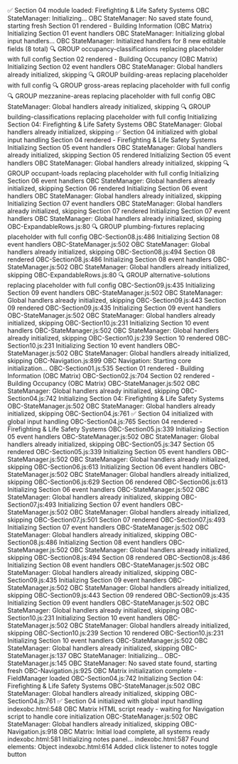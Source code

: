  ✅ Section 04 module loaded: Firefighting & Life Safety Systems
 OBC StateManager: Initializing...
 OBC StateManager: No saved state found, starting fresh
 Section 01 rendered - Building Information (OBC Matrix)
 Initializing Section 01 event handlers
 OBC StateManager: Initializing global input handlers...
 OBC StateManager: Initialized handlers for 8 new editable fields (8 total)
 🔍 GROUP occupancy-classifications replacing placeholder with full config
 Section 02 rendered - Building Occupancy (OBC Matrix)
 Initializing Section 02 event handlers
 OBC StateManager: Global handlers already initialized, skipping
 🔍 GROUP building-areas replacing placeholder with full config
 🔍 GROUP gross-areas replacing placeholder with full config
 🔍 GROUP mezzanine-areas replacing placeholder with full config
 OBC StateManager: Global handlers already initialized, skipping
 🔍 GROUP building-classifications replacing placeholder with full config
 Initializing Section 04: Firefighting & Life Safety Systems
 OBC StateManager: Global handlers already initialized, skipping
 ✅ Section 04 initialized with global input handling
 Section 04 rendered - Firefighting & Life Safety Systems
 Initializing Section 05 event handlers
 OBC StateManager: Global handlers already initialized, skipping
 Section 05 rendered
 Initializing Section 05 event handlers
 OBC StateManager: Global handlers already initialized, skipping
 🔍 GROUP occupant-loads replacing placeholder with full config
 Initializing Section 06 event handlers
 OBC StateManager: Global handlers already initialized, skipping
 Section 06 rendered
 Initializing Section 06 event handlers
 OBC StateManager: Global handlers already initialized, skipping
 Initializing Section 07 event handlers
 OBC StateManager: Global handlers already initialized, skipping
 Section 07 rendered
 Initializing Section 07 event handlers
 OBC StateManager: Global handlers already initialized, skipping
OBC-ExpandableRows.js:80 🔍 GROUP plumbing-fixtures replacing placeholder with full config
OBC-Section08.js:486 Initializing Section 08 event handlers
OBC-StateManager.js:502 OBC StateManager: Global handlers already initialized, skipping
OBC-Section08.js:494 Section 08 rendered
OBC-Section08.js:486 Initializing Section 08 event handlers
OBC-StateManager.js:502 OBC StateManager: Global handlers already initialized, skipping
OBC-ExpandableRows.js:80 🔍 GROUP alternative-solutions replacing placeholder with full config
OBC-Section09.js:435 Initializing Section 09 event handlers
OBC-StateManager.js:502 OBC StateManager: Global handlers already initialized, skipping
OBC-Section09.js:443 Section 09 rendered
OBC-Section09.js:435 Initializing Section 09 event handlers
OBC-StateManager.js:502 OBC StateManager: Global handlers already initialized, skipping
OBC-Section10.js:231 Initializing Section 10 event handlers
OBC-StateManager.js:502 OBC StateManager: Global handlers already initialized, skipping
OBC-Section10.js:239 Section 10 rendered
OBC-Section10.js:231 Initializing Section 10 event handlers
OBC-StateManager.js:502 OBC StateManager: Global handlers already initialized, skipping
OBC-Navigation.js:899 OBC Navigation: Starting core initialization...
OBC-Section01.js:535 Section 01 rendered - Building Information (OBC Matrix)
OBC-Section02.js:704 Section 02 rendered - Building Occupancy (OBC Matrix)
OBC-StateManager.js:502 OBC StateManager: Global handlers already initialized, skipping
OBC-Section04.js:742 Initializing Section 04: Firefighting & Life Safety Systems
OBC-StateManager.js:502 OBC StateManager: Global handlers already initialized, skipping
OBC-Section04.js:761 ✅ Section 04 initialized with global input handling
OBC-Section04.js:765 Section 04 rendered - Firefighting & Life Safety Systems
OBC-Section05.js:339 Initializing Section 05 event handlers
OBC-StateManager.js:502 OBC StateManager: Global handlers already initialized, skipping
OBC-Section05.js:347 Section 05 rendered
OBC-Section05.js:339 Initializing Section 05 event handlers
OBC-StateManager.js:502 OBC StateManager: Global handlers already initialized, skipping
OBC-Section06.js:613 Initializing Section 06 event handlers
OBC-StateManager.js:502 OBC StateManager: Global handlers already initialized, skipping
OBC-Section06.js:629 Section 06 rendered
OBC-Section06.js:613 Initializing Section 06 event handlers
OBC-StateManager.js:502 OBC StateManager: Global handlers already initialized, skipping
OBC-Section07.js:493 Initializing Section 07 event handlers
OBC-StateManager.js:502 OBC StateManager: Global handlers already initialized, skipping
OBC-Section07.js:501 Section 07 rendered
OBC-Section07.js:493 Initializing Section 07 event handlers
OBC-StateManager.js:502 OBC StateManager: Global handlers already initialized, skipping
OBC-Section08.js:486 Initializing Section 08 event handlers
OBC-StateManager.js:502 OBC StateManager: Global handlers already initialized, skipping
OBC-Section08.js:494 Section 08 rendered
OBC-Section08.js:486 Initializing Section 08 event handlers
OBC-StateManager.js:502 OBC StateManager: Global handlers already initialized, skipping
OBC-Section09.js:435 Initializing Section 09 event handlers
OBC-StateManager.js:502 OBC StateManager: Global handlers already initialized, skipping
OBC-Section09.js:443 Section 09 rendered
OBC-Section09.js:435 Initializing Section 09 event handlers
OBC-StateManager.js:502 OBC StateManager: Global handlers already initialized, skipping
OBC-Section10.js:231 Initializing Section 10 event handlers
OBC-StateManager.js:502 OBC StateManager: Global handlers already initialized, skipping
OBC-Section10.js:239 Section 10 rendered
OBC-Section10.js:231 Initializing Section 10 event handlers
OBC-StateManager.js:502 OBC StateManager: Global handlers already initialized, skipping
OBC-StateManager.js:137 OBC StateManager: Initializing...
OBC-StateManager.js:145 OBC StateManager: No saved state found, starting fresh
OBC-Navigation.js:925 OBC Matrix initialization complete - FieldManager loaded
OBC-Section04.js:742 Initializing Section 04: Firefighting & Life Safety Systems
OBC-StateManager.js:502 OBC StateManager: Global handlers already initialized, skipping
OBC-Section04.js:761 ✅ Section 04 initialized with global input handling
indexobc.html:548 OBC Matrix HTML script ready - waiting for Navigation script to handle core initialization
OBC-StateManager.js:502 OBC StateManager: Global handlers already initialized, skipping
OBC-Navigation.js:918 OBC Matrix: Initial load complete, all systems ready
indexobc.html:581 Initializing notes panel...
indexobc.html:587 Found elements: Object
indexobc.html:614 Added click listener to notes toggle button